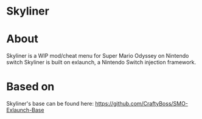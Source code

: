 # Skyliner
 
# About

Skyliner is a WIP mod/cheat menu for Super Mario Odyssey on Nintendo switch
Skyliner is built on exlaunch, a Nintendo Switch injection framework. 


# Based on
Skyliner's base can be found here:
https://github.com/CraftyBoss/SMO-Exlaunch-Base
